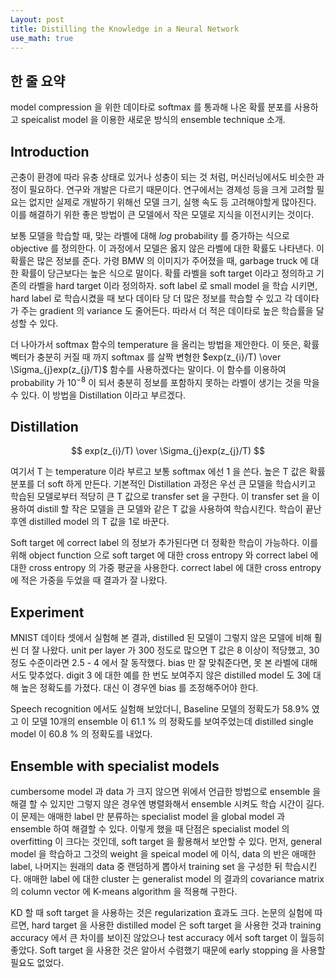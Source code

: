 ```yaml
---
Layout: post
title: Distilling the Knowledge in a Neural Network
use_math: true
---
```


## 한 줄 요약

model compression 을 위한 데이타로 softmax 를 통과해 나온 확률 분포를 사용하고 speicalist model 을 이용한 새로운 방식의 ensemble technique 소개.

## Introduction

곤충이 환경에 따라 유충 상태로 있거나 성충이 되는 것 처럼, 머신러닝에서도 비슷한 과정이 필요하다. 연구와 개발은 다르기 때문이다. 연구에서는 경제성 등을 크게 고려할 필요는 없지만 실제로 개발하기 위해선 모델 크기, 실행 속도 등 고려해야할게 많아진다. 이를 해결하기 위한 좋은 방법이 큰 모델에서 작은 모델로 지식을 이전시키는 것이다. 

보통 모델을 학습할 때, 맞는 라벨에 대해 $log$ probability 를 증가하는 식으로 objective 를 정의한다. 이 과정에서 모델은 옳지 않은 라벨에 대한 확률도 나타낸다. 이 확률은 많은 정보를 준다. 가령 BMW 의 이미지가 주어졌을 때, garbage truck 에 대한 확률이 당근보다는 높은 식으로 말이다. 확률 라벨을 soft target 이라고 정의하고 기존의 라벨을 hard target 이라 정의하자. soft label 로 small model 을 학습 시키면, hard label 로 학습시켰을 때 보다 데이타 당 더 많은 정보를 학습할 수 있고 각 데이타가 주는 gradient 의 variance 도 줄어든다. 따라서 더 적은 데이타로 높은 학습률을 달성할 수 있다.

더 나아가서 softmax 함수의 temperature 을 올리는 방법을 제안한다. 이 뜻은, 확률 벡터가 충분히 커질 때 까지 softmax 를 살짝 변형한 $exp(z_{i}/T) \over \Sigma_{j}exp(z_{j}/T)$ 함수를 사용하겠다는 말이다. 이 함수를 이용하여 probability 가 $10^{-8}$ 이 되서 충분히 정보를 포함하지 못하는 라벨이 생기는 것을 막을 수 있다. 이 방법을 Distillation 이라고 부르겠다. 

## Distillation

$$
exp(z_{i}/T) \over \Sigma_{j}exp(z_{j}/T)
$$

여기서 T 는 temperature 이라 부르고 보통 softmax 에선 1 을 쓴다. 높은 T 값은 확률 분포를 더 soft 하게 만든다. 기본적인 Distillation 과정은 우선 큰 모델을 학습시키고 학습된 모델로부터 적당히 큰 T 값으로 transfer set 을 구한다. 이 transfer set 을 이용하여 distill 할 작은 모델을 큰 모델와 같은 T 값을 사용하여 학습시킨다. 학습이 끝난 후엔 distilled model 의 T 값을 1로 바꾼다.

Soft target 에 correct label 의 정보가 추가된다면 더 정확한 학습이 가능하다. 이를 위해 object function 으로 soft target 에 대한 cross entropy 와 correct label 에 대한 cross entropy 의 가중 평균을 사용한다. correct label 에 대한 cross entropy에 적은 가중을 두었을 때 결과가 잘 나왔다. 

## Experiment

MNIST 데이타 셋에서 실험해 본 결과, distilled 된 모델이 그렇지 않은 모델에 비해 훨씬 더 잘 나왔다. unit per layer 가 300 정도로 많으면 T 값은 8 이상이 적당했고, 30 정도 수준이라면 2.5 - 4 에서 잘 동작했다. bias 만 잘 맞춰준다면, 못 본 라벨에 대해서도 맞추었다. digit 3 에 대한 예를 한 번도 보여주지 않은 distilled model 도 3에 대해 높은 정확도를 가졌다. 대신 이 경우엔 bias 를 조정해주어야 한다.

Speech recognition 에서도 실험해 보았더니, Baseline 모델의 정확도가 58.9% 였고 이 모델 10개의 ensemble 이 61.1 % 의 정확도를 보여주었는데 distilled single model 이 60.8 % 의 정확도를 내었다. 

## Ensemble with specialist models 

cumbersome model 과 data 가 크지 않으면 위에서 언급한 방법으로 ensemble 을 해결 할 수 있지만 그렇지 않은 경우엔 병렬화해서 ensemble 시켜도 학습 시간이 길다. 이 문제는 애매한 label 만 분류하는 specialist model 을 global model 과 ensemble 하여 해결할 수 있다. 이렇게 했을 때 단점은 specialist model 의 overfitting 이 크다는 것인데, soft target 을 활용해서 보안할 수 있다. 먼저, general model 을 학습하고 그것의 weight 을 speical model 에 이식, data 의 반은 애매한 label, 나머지는 원래의 data 중 랜덤하게 뽑아서 training set 을 구성한 뒤 학습시킨다. 애매한 label 에 대한 cluster 는 generalist model 의 결과의 covariance matrix 의 column vector 에 K-means algorithm 을 적용해 구한다.

KD 할 때 soft target 을 사용하는 것은 regularization 효과도 크다. 논문의 실험에 따르면, hard target 을 사용한 distilled model 은 soft target 을 사용한 것과 training accuracy 에서 큰 차이를 보이진 않았으나 test accuracy 에서 soft target 이 월등히 좋았다. Soft target 을 사용한 것은 알아서 수렴했기 때문에 early stopping 을 사용할 필요도 없었다.